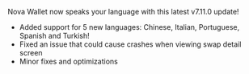Nova Wallet now speaks your language with this latest v7.11.0 update!
- Added support for 5 new languages: Chinese, Italian, Portuguese, Spanish and Turkish!
- Fixed an issue that could cause crashes when viewing swap detail screen
- Minor fixes and optimizations